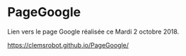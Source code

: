# PageGoogle

Lien vers le page Google réalisée ce Mardi 2 octobre 2018.

https://clemsrobot.github.io/PageGoogle/
